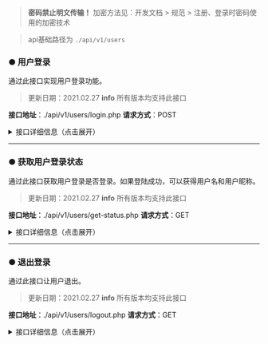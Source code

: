 > **密码禁止明文传输！** 加密方法见：开发文档 > 规范 > 注册、登录时密码使用的加密技术

> api基础路径为 `./api/v1/users`

<!-- ##################################  ################################## -->
### ● 用户登录

通过此接口实现用户登录功能。

> 更新日期：2021.02.27
> **info** 所有版本均支持此接口

**接口地址**：./api/v1/users/login.php
**请求方式**：POST

<details>
<summary>接口详细信息（点击展开）</summary>

| 参数名称     | 是否必须 | 类型   | 参数值示例   | 说明     |
| :---------- | :------: | :----- | :----- | :------- |
| username    |    是    | string | 111111 | 用户名 |
| password    |    是    | string | c97ee47294955604c0af78f83b3c735a | 密码（需要加密） |
| captcha     |    是    | string | 7438 | 用户输入的验证码 |
| login_token |    是    | string | 9f8f89ac0de94f7578e96dd9129bfc5a | 发回页面加载时生成的令牌 |

#### 请求示例：

```javascript
// jQuery
$.ajax({
    type: "POST", 
    url: 'api/v1/users/login.php',
    dataType: "json",
    data: {
        username: "",     // 用户名
        password: "",     // 密码
        captcha: "",      // 验证码
        login_token: "",  // 登录token
    },
    success: function (res) {
        if(res){
            if(res.success == true) {
                // 登录成功
            } else {
                // 登录失败
            }
        }
    },
    error:function (res) { 
        // POST失败时回调函数
    } 
});
```

**返回格式**：`json`

| 返回参数     | 类型   | 参数值示例   | 说明     |
| :---------- | :----- | :----- | :------- |
| flag        | string |  | 状态码 |
| message     | string | 这是一条消息 | 登录成功/失败时的提示消息 |
| success     | bool   | true | 用于判断用户是否登陆成功 |
| action      | array  | ["refresh_Page"] | 用于指示前端应该执行何种操作，例如清空文本框，刷新页面等等 |

#### 返回示例：

```javascript
{
    "flag":"状态码",
    "message":"登录成功/失败提示信息",
    "success":true,  // 用于指示是否登录成功
    "action":["前台事件1","前台事件2", ... ]
}
```
</details>

<!-- ##################################  ################################## -->

--------------------------------------------------------------------------------

### ● 获取用户登录状态

通过此接口获取用户登录是否登录。如果登陆成功，可以获得用户名和用户昵称。

> 更新日期：2021.02.27
> **info** 所有版本均支持此接口

**接口地址**：./api/v1/users/get-status.php
**请求方式**：GET

<details>
<summary>接口详细信息（点击展开）</summary>

#### 请求示例：

```javascript
// jQuery
$.getJSON("api/v1/users/get-status.php",function (res) {
    if(res['flag']){
        // 已经登录
    }else{
        // 没有登录
    }
});
```

**返回格式**：`json`

| 返回参数     | 类型   | 参数值示例   | 说明     |
| :---------- | :----- | :----- | :------- |
| username    | string | 111111 | 用户名（仅用户登录状态下返回） |
| nickname    | string | 用户昵称 | 用户昵称（仅用户登录状态下返回） |
| flag        | bool   | true | 是否登录 |

#### 返回示例：

```javascript
/* 已登录 */
{"username":"用户名","nickname":"用户昵称","flag":true}

/* 未登录 */
{"flag":false}
```
</details>

<!-- ##################################  ################################## -->

--------------------------------------------------------------------------------

### ● 退出登录

通过此接口让用户退出。

> 更新日期：2021.02.27
> **info** 所有版本均支持此接口

**接口地址**：./api/v1/users/logout.php
**请求方式**：GET

<details>
<summary>接口详细信息（点击展开）</summary>

#### 请求示例：

```javascript
// jQuery
$.getJSON("api/v1/users/logout.php",function (res) {
    if(res){
        // 退出登录成功，可以执行页面跳转
    }else{
        // 退出登录失败
    }
});
```

**返回格式**：`json`

#### 返回示例：

```javascript
{true}
```
</details>

